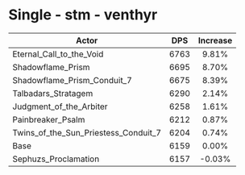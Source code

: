 # Single - stm - venthyr
| Actor | DPS | Increase |
|---|:---:|:---:|
|Eternal_Call_to_the_Void|6763|9.81%|
|Shadowflame_Prism|6695|8.70%|
|Shadowflame_Prism_Conduit_7|6675|8.39%|
|Talbadars_Stratagem|6290|2.14%|
|Judgment_of_the_Arbiter|6258|1.61%|
|Painbreaker_Psalm|6212|0.87%|
|Twins_of_the_Sun_Priestess_Conduit_7|6204|0.74%|
|Base|6159|0.00%|
|Sephuzs_Proclamation|6157|-0.03%|
